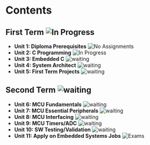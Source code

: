 # Contents

## First Term ![In Progress](https://img.shields.io/badge/Done-0%25-brightgreen)
- **Unit 1: Diploma Prerequisites** ![No Assignments](https://img.shields.io/badge/No_Assignments-0%25-lightgrey)
- **Unit 2: C Programming** ![In Progress](https://img.shields.io/badge/In_Progress-0%25-brightgreen)
- **Unit 3: Embedded C** ![waiting](https://img.shields.io/badge/waiting-0%25-brightgreen)
- **Unit 4: System Architect** ![waiting](https://img.shields.io/badge/waiting-0%25-brightgreen)
- **Unit 5: First Term Projects** ![waiting](https://img.shields.io/badge/waiting-0%25-brightgreen)

## Second Term ![waiting](https://img.shields.io/badge/In_Progress-95%25-purple)
- **Unit 6: MCU Fundamentals** ![waiting](https://img.shields.io/badge/waiting-0%25-brightgreen)
- **Unit 7: MCU Essential Peripherals** ![waiting](https://img.shields.io/badge/waiting-0%25-brightgreen)
- **Unit 8: MCU Interfacing** ![waiting](https://img.shields.io/badge/waiting-0%25-brightgreen)
- **Unit 9: MCU Timers/ADC** ![waiting](https://img.shields.io/badge/waiting-0%25-brightgreen)
- **Unit 10: SW Testing/Validation** ![waiting](https://img.shields.io/badge/waiting-0%25-brightgreen)
- **Unit 11: Apply on Embedded Systems Jobs** ![Exams](https://img.shields.io/badge/Exams-80%25-blue)
